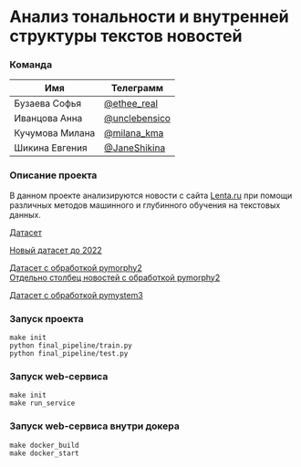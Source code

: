 # Анализ тональности и внутренней структуры текстов новостей

### Команда

| Имя | Телеграмм |
| ------ | ------ |
| Бузаева Софья | [@ethee_real](https://t.me/ethee_real) |
| Иванцова Анна | [@unclebensico](https://t.me/unclebensico) |
| Кучумова Милана | [@milana_kma](https://t.me/milana_kma) |
| Шикина Евгения | [@JaneShikina](https://t.me/JaneShikina) |

### Описание проекта
В данном проекте анализируются новости с сайта [Lenta.ru](https://www.kaggle.com/datasets/yutkin/corpus-of-russian-news-articles-from-lenta?resource=download) при помощи различных методов машинного и глубинного обучения на текстовых данных.


[Датасет](https://drive.google.com/file/d/1rIfaOvLXQIOfTXQn-QUwNAijECpOmN1j/view?usp=share_link)

[Новый датасет до 2022](https://drive.google.com/file/d/1nGpqnw9pUCq0_hvZDDluAeRlbe_rm0WK/view?usp=sharing)

[Датасет с обработкой pymorphy2](https://drive.google.com/file/d/1RI1pSHTxX7SyZ6ypKGkrHM-HfGsndXrr/view?usp=share_link)  
[Отдельно столбец новостей с обработкой pymorphy2](https://drive.google.com/file/d/1zRFgV2GTMEpLORoy9pEpBzBsl1vBoghk/view?usp=share_link)

[Датасет с обработкой pymystem3](https://drive.google.com/file/d/15eUU2kvFs4ZkbX6wbuT55UfYSQfpRR5L/view?usp=sharing)

### Запуск  проекта
```
make init
python final_pipeline/train.py
python final_pipeline/test.py
```

### Запуск web-сервиса
```
make init
make run_service
```

### Запуск web-сервиса внутри докера
```
make docker_build
make docker_start
```